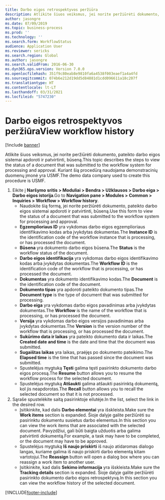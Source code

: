 ```yaml
---
title: Darbo eigos retrospektyvos peržiūra
description: Atlikite šiuos veiksmus, jei norite peržiūrėti dokumento, pateikto darbo eigos sistemai apdoroti ir patvirtinti, būseną.
author: jasongre
ms.date: 07/09/2019
ms.topic: business-process
ms.prod: ''
ms.technology: ''
ms.search.form: WorkflowStatus
audience: Application User
ms.reviewer: sericks
ms.search.region: Global
ms.author: jasongre
ms.search.validFrom: 2016-06-30
ms.dyn365.ops.version: Version 7.0.0
ms.openlocfilehash: 351f9c80eab8e9810fa6a4538f003eaef1a4a4fd
ms.sourcegitcommit: 074b6e212d19dd5d84881d1cdd096611a18c207f
ms.translationtype: HT
ms.contentlocale: lt-LT
ms.lasthandoff: 03/31/2021
ms.locfileid: "5747230"
---
```

# <a name="view-workflow-history"></a><span data-ttu-id="9cd12-103">Darbo eigos retrospektyvos peržiūra</span><span class="sxs-lookup"><span data-stu-id="9cd12-103">View workflow history</span></span>

[!include [banner](../../includes/banner.md)]

<span data-ttu-id="9cd12-104">Atlikite šiuos veiksmus, jei norite peržiūrėti dokumento, pateikto darbo eigos sistemai apdoroti ir patvirtinti, būseną.</span><span class="sxs-lookup"><span data-stu-id="9cd12-104">This topic describes the steps to view the status of a document that was submitted to the workflow system for processing and approval.</span></span> <span data-ttu-id="9cd12-105">Kuriant šią procedūrą naudojama demonstracinių duomenų įmonė yra USMF.</span><span class="sxs-lookup"><span data-stu-id="9cd12-105">The demo data company used to create this procedure is USMF.</span></span>

1. <span data-ttu-id="9cd12-106">Eikite į **Naršymo sritis > Moduliai > Bendra > Užklausos > Darbo eiga > Darbo eigos istorija**.</span><span class="sxs-lookup"><span data-stu-id="9cd12-106">Go to **Navigation pane > Modules > Common > Inquiries > Workflow > Workflow history**.</span></span>
    - <span data-ttu-id="9cd12-107">Naudokite šią formą, jei norite peržiūrėti dokumento, pateikto darbo eigos sistemai apdoroti ir patvirtinti, būseną.</span><span class="sxs-lookup"><span data-stu-id="9cd12-107">Use this form to view the status of a document that was submitted to the workflow system for processing and approval.</span></span>  
    - <span data-ttu-id="9cd12-108">**Egzemplioriaus ID** yra vykdomas darbo eigos egzemplioriaus identifikavimo kodas arba įvykdytas dokumentas.</span><span class="sxs-lookup"><span data-stu-id="9cd12-108">The **Instance ID** is the identification code of the workflow instance that is processing, or has processed the document.</span></span>  
    - <span data-ttu-id="9cd12-109">**Būsena** yra dokumento darbo eigos būsena.</span><span class="sxs-lookup"><span data-stu-id="9cd12-109">The **Status** is the workflow status of the document.</span></span>  
    - <span data-ttu-id="9cd12-110">**Darbo eigos identifikacija** yra vykdomas darbo eigos identifikavimo kodas arba įvykdytas dokumentas.</span><span class="sxs-lookup"><span data-stu-id="9cd12-110">The **Workflow ID** is the identification code of the workflow that is processing, or has processed the document.</span></span>  
    - <span data-ttu-id="9cd12-111">**Dokumentas** yra dokumento identifikavimo kodas.</span><span class="sxs-lookup"><span data-stu-id="9cd12-111">The **Document** is the identification code of the document.</span></span>  
    - <span data-ttu-id="9cd12-112">**Dokumento tipas** yra apdoroti pateikto dokumento tipas.</span><span class="sxs-lookup"><span data-stu-id="9cd12-112">The **Document type** is the type of document that was submitted for processing.</span></span>  
    - <span data-ttu-id="9cd12-113">**Darbo eiga** yra vykdomas darbo eigos pavadinimas arba įvykdytas dokumentas.</span><span class="sxs-lookup"><span data-stu-id="9cd12-113">The **Workflow** is the name of the workflow that is processing, or has processed the document.</span></span>  
    - <span data-ttu-id="9cd12-114">**Versija** yra vykdomas darbo eigos versijos pavadinimas arba įvykdytas dokumentas.</span><span class="sxs-lookup"><span data-stu-id="9cd12-114">The **Version** is the version number of the workflow that is processing, or has processed the document.</span></span>  
    - <span data-ttu-id="9cd12-115">**Sukūrimo data ir laikas** yra pateikto dokumento data ir laikas.</span><span class="sxs-lookup"><span data-stu-id="9cd12-115">The **Created date and time** is the date and time that the document was submitted.</span></span>  
    - <span data-ttu-id="9cd12-116">**Sugaištas laikas** yra laikas, praėjęs po dokumento pateikimo.</span><span class="sxs-lookup"><span data-stu-id="9cd12-116">The **Elapsed time** is the time that has passed since the document was submitted.</span></span>  
    - <span data-ttu-id="9cd12-117">Spustelėjus mygtuką **Tęsti** galima tęsti pasirinkto dokumento darbo eigos procesą.</span><span class="sxs-lookup"><span data-stu-id="9cd12-117">The **Resume** button allows you to resume the workflow process for the selected document.</span></span>  
    - <span data-ttu-id="9cd12-118">Spustelėjus mygtuką **Atšaukti** galima atšaukti pasirinktą dokumentą, kol jis neapdorotas.</span><span class="sxs-lookup"><span data-stu-id="9cd12-118">The **Recall** button allows you to recall the selected document so that it is not processed.</span></span>   
2. <span data-ttu-id="9cd12-119">Sąraše spustelėkite saitą pasirinktoje eilutėje.</span><span class="sxs-lookup"><span data-stu-id="9cd12-119">In the list, select the link in the desired row.</span></span>
    - <span data-ttu-id="9cd12-120">Įsitikinkite, kad dalis **Darbo elementai** yra išskleista.</span><span class="sxs-lookup"><span data-stu-id="9cd12-120">Make sure the **Work items** section is expanded.</span></span> <span data-ttu-id="9cd12-121">Šioje dalyje galite peržiūrėti su pasirinktu dokumentu susietus darbo elementus.</span><span class="sxs-lookup"><span data-stu-id="9cd12-121">In this section you can view the work items that are associated with the selected document.</span></span> <span data-ttu-id="9cd12-122">Pavyzdžiui, gali būti baigta užduotis arba galima patvirtinti dokumentą.</span><span class="sxs-lookup"><span data-stu-id="9cd12-122">For example, a task may have to be completed, or the document may have to be approved.</span></span>  
    - <span data-ttu-id="9cd12-123">Spustelėjus mygtuką **Iš naujo priskirti** iš naujo atidaromas dialogo langas, kuriame galima iš naujo priskirti darbo elementą kitam vartotojui.</span><span class="sxs-lookup"><span data-stu-id="9cd12-123">The **Reassign** button will open a dialog box where you can reassign a work item to another user.</span></span>  
    - <span data-ttu-id="9cd12-124">Įsitikinkite, kad dalis **Sekimo informacija** yra išskleista.</span><span class="sxs-lookup"><span data-stu-id="9cd12-124">Make sure the **Tracking details** section is expanded.</span></span> <span data-ttu-id="9cd12-125">Šioje dalyje galite peržiūrėti pasirinkto dokumento darbo eigos retrospektyvą.</span><span class="sxs-lookup"><span data-stu-id="9cd12-125">In this section you can view the workflow history of the selected document.</span></span>  



[!INCLUDE[footer-include](../../../../includes/footer-banner.md)]
